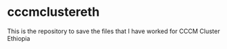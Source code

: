 # cccmclustereth
This is the repository to save the files that I have worked for CCCM Cluster Ethiopia
